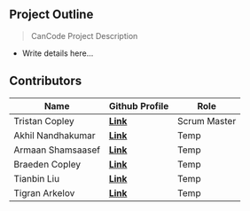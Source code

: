 ## Project Outline
> CanCode Project Description

- Write details here...

## Contributors

| Name | Github Profile | Role |
| --- | --- | --- |
| Tristan Copley | **[Link](https://github.com/TristanCopley)** | Scrum Master |
| Akhil Nandhakumar | **[Link](https://github.com/AkhilNandhakumar)** | Temp |
| Armaan Shamsaasef | **[Link](https://github.com/xXAASXx)** | Temp |
| Braeden Copley | **[Link](https://github.com/boply)** | Temp |
| Tianbin Liu | **[Link](https://github.com/TianbinLiu)** | Temp |
| Tigran Arkelov | **[Link](https://github.com/Tigran7)** | Temp |